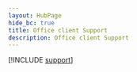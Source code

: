 ```yaml
--- 
layout: HubPage
hide_bc: true
title: Office client Support
description: Office client Support
---
```


[!INCLUDE [support](../../common/Office/includes/troubleshoot.md)]
